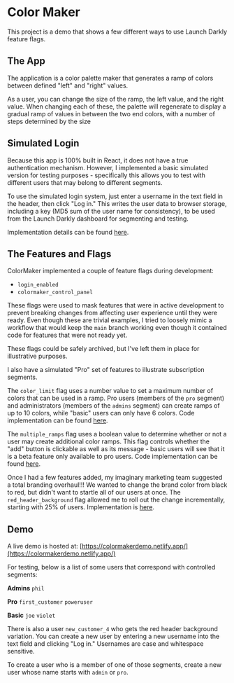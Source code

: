 # Color Maker

This project is a demo that shows a few different ways to use Launch Darkly feature flags.

## The App

The application is a color palette maker that generates a ramp of colors between defined "left" and "right" values.

As a user, you can change the size of the ramp, the left value, and the right value. When changing each of these, the palette will regenerate to display a gradual ramp of values in between the two end colors, with a number of steps determined by the size

## Simulated Login

Because this app is 100% built in React, it does not have a true authentication mechanism. However, I implemented a basic simulated version for testing purposes - specifically this allows you to test with different users that may belong to different segments.

To use the simulated login system, just enter a username in the text field in the header, then click "Log in." This writes the user data to browser storage, including a key (MD5 sum of the user name for consistency), to be used from the Launch Darkly dashboard for segmenting and testing.

Implementation details can be found [here](https://github.com/pbzona/color-maker/blob/main/src/components/Header.js#L13).

## The Features and Flags

ColorMaker implemented a couple of feature flags during development:

- `login_enabled`
- `colormaker_control_panel`

These flags were used to mask features that were in active development to prevent breaking changes from affecting user experience until they were ready. Even though these are trivial examples, I tried to loosely mimic a workflow that would keep the `main` branch working even though it contained code for features that were not ready yet.

These flags could be safely archived, but I've left them in place for illustrative purposes.

I also have a simulated "Pro" set of features to illustrate subscription segments. 

The `color_limit` flag uses a number value to set a maximum number of colors that can be used in a ramp. Pro users (members of the `pro` segment) and administrators (members of the `admins` segment) can create ramps of up to 10 colors, while "basic" users can only have 6 colors. Code implementation can be found [here](https://github.com/pbzona/color-maker/blob/main/src/components/Controls.js#L39).

The `multiple_ramps` flag uses a boolean value to determine whether or not a user may create additional color ramps. This flag controls whether the "add" button is clickable as well as its message - basic users will see that it is a beta feature only available to pro users. Code implementation can be found [here](https://github.com/pbzona/color-maker/blob/main/src/components/ColorMakerList.js#L26-27).

Once I had a few features added, my imaginary marketing team suggested a total branding overhaul!!! We wanted to change the brand color from black to red, but didn't want to startle all of our users at once. The `red_header_background` flag allowed me to roll out the change incrementally, starting with 25% of users. Implementation is [here](https://github.com/pbzona/color-maker/blob/main/src/components/Header.js#L39).

## Demo

A live demo is hosted at: [https://colormakerdemo.netlify.app/](https://colormakerdemo.netlify.app/)

For testing, below is a list of some users that correspond with controlled segments:

**Admins**
`phil`

**Pro**
`first_customer`
`poweruser`

**Basic**
`joe`
`violet`

There is also a user `new_customer_4` who gets the red header background variation. You can create a new user by entering a new username into the text field and clicking "Log in." Usernames are case and whitespace sensitive. 

To create a user who is a member of one of those segments, create a new user whose name starts with `admin` or `pro`.

